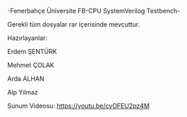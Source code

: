 -Fenerbahçe Üniversite FB-CPU SystemVerilog Testbench-

Gerekli tüm dosyalar rar içerisinde mevcuttur.

Hazırlayanlar:

Erdem ŞENTÜRK

Mehmet ÇOLAK

Arda ALHAN

Alp Yılmaz

Sunum Videosu: https://youtu.be/cvOFEU2pz4M
